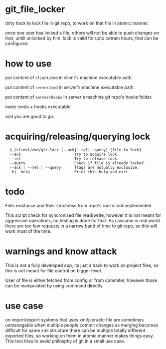 # git_file_locker

dirty hack to lock file in git repo, to work on that file in atomic manner.

once one user has locked a file, others will not be able to push changes on that, untill unlocked by him.
lock is valid for upto cetrain hours, that can be configured.

# how to use

put content of `client/cmd` in client's machine executable path.

put content of `server/cmd` in server's machine executable path.

put content of `server/hooks` in server's machine git repo's hooks folder.

make cmds + hooks executable

and you are good to go.


# acquiring/releasing/querying lock
      $./client/cmd/git-lock [--ack|--rel|--query] [file_to_lock]
      --ack                        Try to acquire lock.
      --rel                        Try to release lock.
      --query                      Check if file is already locked.
      --ack | --rel | --query      flags are mutually exclusive.
      -h|--help                    Print this help and exit.

# todo
Files existance and their strictness from repo's root is not implemented

This script check for syncronised file read/write, however it is not meant for aggressive operations, no testing is done for that. As i assume in real world there are too few requests in a narrow band of time to git repo, so this will work most of the time.

# warnings and know attack
This is not a fully developed app, its just a hack to work on project files, so this is not meant for file control on bigger level.

User of file is either fetched from config or from commiter, however those can be manipulated by using command directly.

# use case
on import/export systems that uses xml/json/etc file are sometimes unmanagable when multiple people commit changes as merging becomes difficult for same xml structure there can be multiple totally different exported files, so working on them in atomic manner makes things easy. This tool tries to avoid philosphy of git in a small use case.



